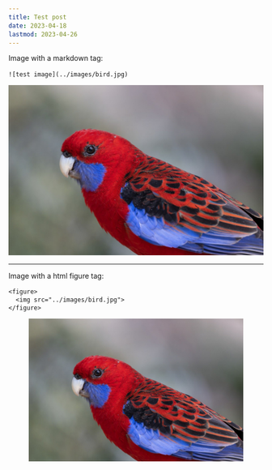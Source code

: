 ```yaml
---
title: Test post
date: 2023-04-18
lastmod: 2023-04-26
---
```


Image with a markdown tag:

`![test image](../images/bird.jpg)`

![test image](../images/bird.jpg)

---

Image with a html figure tag:

```
<figure>
  <img src="../images/bird.jpg">
</figure>
```

<figure>
  <img src="../images/bird.jpg">
</figure>
